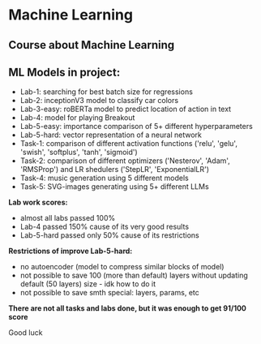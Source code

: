 # Machine Learning
## Course about Machine Learning
## ML Models in project:
- Lab-1: searching for best batch size for regressions
- Lab-2: inceptionV3 model to classify car colors
- Lab-3-easy: roBERTa model to predict location of action in text
- Lab-4: model for playing Breakout
- Lab-5-easy: importance comparison of 5+ different hyperparameters
- Lab-5-hard: vector representation of a neural network 
- Task-1: comparison of different activation functions ('relu', 'gelu', 'swish', 'softplus', 'tanh', 'sigmoid')
- Task-2: comparison of different optimizers ('Nesterov', 'Adam', 'RMSProp') and LR shedulers ('StepLR', 'ExponentialLR')
- Task-4: music generation using 5 different models
- Task-5: SVG-images generating using 5+ different LLMs

**Lab work scores:**
- almost all labs passed 100%
- Lab-4 passed 150% cause of its very good results
- Lab-5-hard passed only 50% cause of its restrictions

**Restrictions of improve Lab-5-hard:**
- no autoencoder (model to compress similar blocks of model)
- not possible to save 100 (more than default) layers without updating default (50 layers) size - idk how to do it
- not possible to save smth special: layers, params, etc

**There are not all tasks and labs done, but it was enough to get 91/100 score**

Good luck
